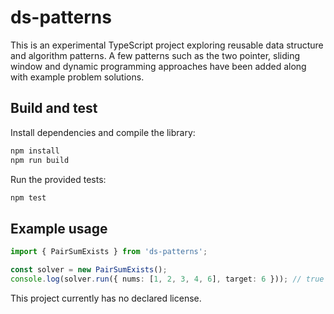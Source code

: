 # ds-patterns

This is an experimental TypeScript project exploring reusable data structure and algorithm patterns. A few patterns such as the two pointer, sliding window and dynamic programming approaches have been added along with example problem solutions.

## Build and test

Install dependencies and compile the library:

```bash
npm install
npm run build
```

Run the provided tests:

```bash
npm test
```

## Example usage

```ts
import { PairSumExists } from 'ds-patterns';

const solver = new PairSumExists();
console.log(solver.run({ nums: [1, 2, 3, 4, 6], target: 6 })); // true
```

This project currently has no declared license.

